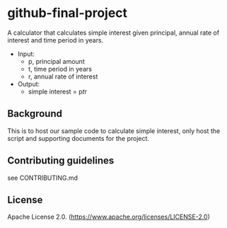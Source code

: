 # github-final-project

A calculator that calculates simple interest given principal, annual rate of interest and time period in years.

- Input:
  - p, principal amount
  - t, time period in years
  - r, annual rate of interest
- Output:
  - simple interest = p*t*r

## Background
This is to host our sample code to calculate simple interest, only host the script and supporting documents for the project. 

## Contributing guidelines
see CONTRIBUTING.md

## License

Apache License 2.0. (https://www.apache.org/licenses/LICENSE-2.0)
